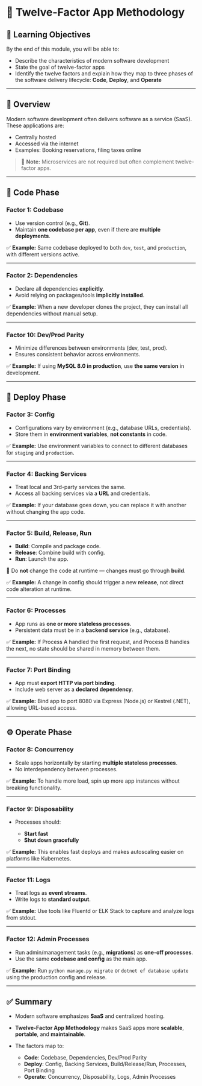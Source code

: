 # 📘 Twelve-Factor App Methodology

## 🎯 Learning Objectives

By the end of this module, you will be able to:

- Describe the characteristics of modern software development
- State the goal of twelve-factor apps
- Identify the twelve factors and explain how they map to three phases of the software delivery lifecycle: **Code**, **Deploy**, and **Operate**

---

## 🧩 Overview

Modern software development often delivers software as a service (SaaS). These applications are:

- Centrally hosted
- Accessed via the internet
- Examples: Booking reservations, filing taxes online

> 🔹 **Note:** Microservices are not required but often complement twelve-factor apps.

---

## 🧱 Code Phase

### **Factor 1: Codebase**

- Use version control (e.g., **Git**).
- Maintain **one codebase per app**, even if there are **multiple deployments**.

✅ **Example:**
Same codebase deployed to both `dev`, `test`, and `production`, with different versions active.

---

### **Factor 2: Dependencies**

- Declare all dependencies **explicitly**.
- Avoid relying on packages/tools **implicitly installed**.

✅ **Example:**
When a new developer clones the project, they can install all dependencies without manual setup.

---

### **Factor 10: Dev/Prod Parity**

- Minimize differences between environments (dev, test, prod).
- Ensures consistent behavior across environments.

✅ **Example:**
If using **MySQL 8.0 in production**, use **the same version** in development.

---

## 🚀 Deploy Phase

### **Factor 3: Config**

- Configurations vary by environment (e.g., database URLs, credentials).
- Store them in **environment variables**, **not constants** in code.

✅ **Example:**
Use environment variables to connect to different databases for `staging` and `production`.

---

### **Factor 4: Backing Services**

- Treat local and 3rd-party services the same.
- Access all backing services via a **URL** and credentials.

✅ **Example:**
If your database goes down, you can replace it with another without changing the app code.

---

### **Factor 5: Build, Release, Run**

- **Build**: Compile and package code.
- **Release**: Combine build with config.
- **Run**: Launch the app.

🚫 Do **not** change the code at runtime — changes must go through **build**.

✅ **Example:**
A change in config should trigger a new **release**, not direct code alteration at runtime.

---

### **Factor 6: Processes**

- App runs as **one or more stateless processes**.
- Persistent data must be in a **backend service** (e.g., database).

✅ **Example:**
If Process A handled the first request, and Process B handles the next, no state should be shared in memory between them.

---

### **Factor 7: Port Binding**

- App must **export HTTP via port binding**.
- Include web server as a **declared dependency**.

✅ **Example:**
Bind app to port 8080 via Express (Node.js) or Kestrel (.NET), allowing URL-based access.

---

## ⚙️ Operate Phase

### **Factor 8: Concurrency**

- Scale apps horizontally by starting **multiple stateless processes**.
- No interdependency between processes.

✅ **Example:**
To handle more load, spin up more app instances without breaking functionality.

---

### **Factor 9: Disposability**

- Processes should:

  - **Start fast**
  - **Shut down gracefully**

✅ **Example:**
This enables fast deploys and makes autoscaling easier on platforms like Kubernetes.

---

### **Factor 11: Logs**

- Treat logs as **event streams**.
- Write logs to **standard output**.

✅ **Example:**
Use tools like Fluentd or ELK Stack to capture and analyze logs from stdout.

---

### **Factor 12: Admin Processes**

- Run admin/management tasks (e.g., **migrations**) as **one-off processes**.
- Use the same **codebase and config** as the main app.

✅ **Example:**
Run `python manage.py migrate` or `dotnet ef database update` using the production config and release.

---

## ✅ Summary

- Modern software emphasizes **SaaS** and centralized hosting.
- **Twelve-Factor App Methodology** makes SaaS apps more **scalable**, **portable**, and **maintainable**.
- The factors map to:

  - **Code**: Codebase, Dependencies, Dev/Prod Parity
  - **Deploy**: Config, Backing Services, Build/Release/Run, Processes, Port Binding
  - **Operate**: Concurrency, Disposability, Logs, Admin Processes
